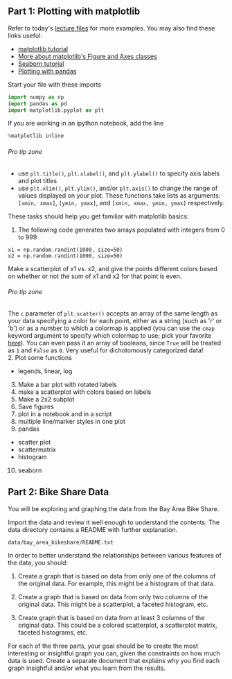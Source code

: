 
## Part 1: Plotting with matplotlib

Refer to today's [lecture files](https://github.com/zipfian/DSI_Lectures/blob/master/pandas-seaborn) for more examples. You may also find these links useful:
- [matplotlib tutorial](http://matplotlib.org/users/pyplot_tutorial.html)
- [More about matplotlib's Figure and Axes classes](http://matplotlib.org/users/artists.html)
- [Seaborn tutorial](https://web.stanford.edu/~mwaskom/software/seaborn/tutorial.html)
- [Plotting with pandas](http://pandas.pydata.org/pandas-docs/version/0.15.0/visualization.html)

Start your file with these imports
```python
import numpy as np
import pandas as pd
import matplotlib.pyplot as plt
```
If you are working in an ipython notebook, add the line
```python
%matplotlib inline
```

###### Pro tip zone
- use ```plt.title()```, ```plt.xlabel()```, and ```plt.ylabel()``` to specify axis labels and plot titles
- use ```plt.xlim()```, ```plt.ylim()```, and/or ```plt.axis()``` to change the range of values displayed on your plot. These functions take lists as arguments: ```[xmin, xmax]```, ```[ymin, ymax]```, and ```[xmin, xmax, ymin, ymax]``` respectively.

These tasks should help you get familiar with matplotlib basics:
1. The following code generates two arrays populated with integers from 0 to 999
  ```
  x1 = np.random.randint(1000, size=50)
  x2 = np.random.randint(1000, size=50)
  ```
  Make a scatterplot of x1 vs. x2, and give the points different colors based on whether or not the sum of x1 and x2 for that point is even.  

  ###### Pro tip zone

  The ```c``` parameter of ```plt.scatter()``` accepts an array of the same length as your data specifying a color for each point, either as a string (such as 'r' or 'b') or as a number to which a colormap is applied (you can use the  ```cmap``` keyword argument to specify which colormap to use; pick your favorite [here](http://matplotlib.org/examples/color/colormaps_reference.html)). You can even pass it an array of booleans, since ```True``` will be treated as ```1``` and ```False``` as ```0```. Very useful for dichotomously categorized data!  
2. Plot some functions
 - legends, linear, log
3. Make a bar plot with rotated labels
4. make a scatterplot with colors based on labels
5. Make a 2x2 subplot
6. Save figures
7. plot in a notebook and in a script
8. multiple line/marker styles in one plot
9. pandas
 - scatter plot
 - scattermatrix
 - histogram
10. seaborn


## Part 2: Bike Share Data

You will be exploring and graphing the data from the Bay Area Bike Share.  

Import the data and review it well enough to understand the contents.  The data directory contains a README with further explanation.
```
data/bay_area_bikeshare/README.txt
```

In order to better understand the relationships between various features of the data, you should:

1. Create a graph that is based on data from only one of the columns of the original data.  For example, this might be a histogram of that data.

2. Create a graph that is based on data from only two columns of the original data.  This might be a scatterplot, a faceted histogram, etc.

3. Create graph that is based on data from at least 3 columns of the original data.  This could be a colored scatterplot, a scatterplot matrix, faceted histograms, etc.

For each of the three parts, your goal should be to create the most interesting or insightful graph you can, given the constraints on how much data is used.  Create a separate document that explains why you find each graph insightful and/or what you learn from the results.
